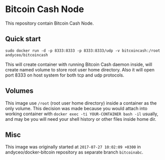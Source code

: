 # Bitcoin Cash Node

This repository contain Bitcoin Cash Node.


## Quick start

    sudo docker run -d -p 8333:8333 -p 8333:8333/udp -v bitcoincash:/root andyceo/bitcoincash

This will create container with running Bitcoin Cash daemon inside, will create named volume to store root user home directory. Also it will open port 8333 on host system for both tcp and udp protocols.


## Volumes

This image use `/root` (root user home directory) inside a container as the only volume. This decision was made because you would attach into working container with `docker exec -ti YOUR-CONTAINER bash -il` usually, and may be you will need your shell history or other files inside home dir.


## Misc

This image was originally started at `2017-07-27 10:02:09 +0300` in andyceo/docker-bitcoin repository as separate branch `bitcoinabc`.
